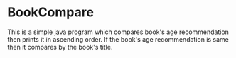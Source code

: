 # BookCompare
This is a simple java program which compares book's age recommendation then prints it in ascending order. If the book's age recommendation is same then it compares by the book's title.
